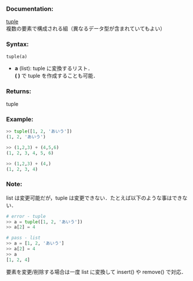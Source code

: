 ### Documentation:

[tuple](https://docs.python.org/ja/3/library/functions.html#func-tuple)  
複数の要素で構成される組（異なるデータ型が含まれていてもよい）

### Syntax:

```tuple(a)```

- **a** (list): tuple に変換するリスト．   
**( )** で tuple を作成することも可能．

### Returns:

tuple

### Example: 

```python
>> tuple([1, 2, 'あいう'])
(1, 2, 'あいう')

>> (1,2,3) + (4,5,6)
(1, 2, 3, 4, 5, 6)

>> (1,2,3) + (4,)
(1, 2, 3, 4)

```

### Note:
list は変更可能だが，tuple は変更できない．たとえば以下のような事はできない．

```python
# error - tuple
>> a = tuple([1, 2, 'あいう'])
>> a[2] = 4

# pass - list
>> a = [1, 2, 'あいう']
>> a[2] = 4
>> a
[1, 2, 4]
```

要素を変更/削除する場合は一度 list に変換して insert() や remove() で対応．
